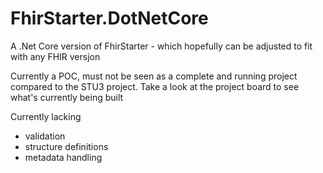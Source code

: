 # FhirStarter.DotNetCore
A .Net Core version of FhirStarter - which hopefully can be adjusted to fit with any FHIR versjon

Currently a POC, must not be seen as a complete and running project compared to the STU3 project. 
Take a look at the project board to see what's currently being built

Currently lacking
* validation
* structure definitions
* metadata handling

